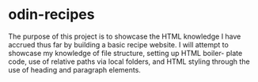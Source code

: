 # odin-recipes
The purpose of this project is to showcase the HTML
knowledge I have accrued thus far by building a
basic recipe website. I will attempt to showcase my
knowledge of file structure, setting up HTML boiler-
plate code, use of relative paths via local folders, 
and HTML styling through the use of heading and 
paragraph elements.